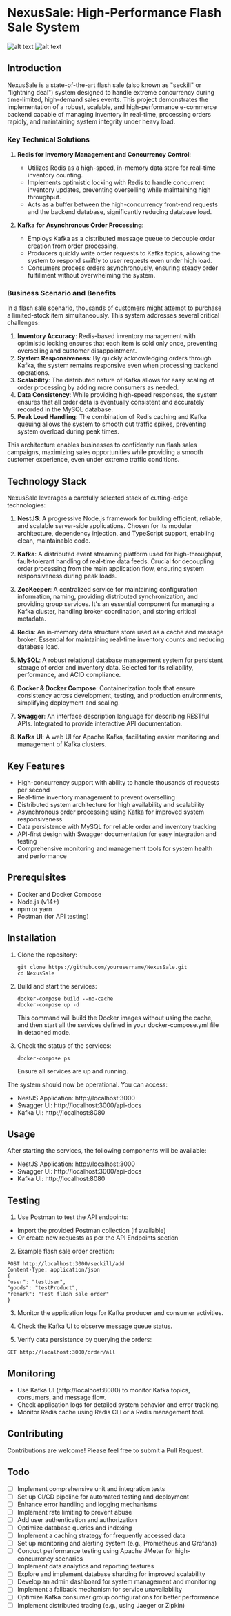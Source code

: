 # NexusSale: High-Performance Flash Sale System

![alt text](doc/image.png) ![alt text](doc/image-1.png)

## Introduction

NexusSale is a state-of-the-art flash sale (also known as "seckill" or "lightning deal") system designed to handle extreme concurrency during
time-limited, high-demand sales events. This project demonstrates the implementation of a robust, scalable, and high-performance e-commerce backend
capable of managing inventory in real-time, processing orders rapidly, and maintaining system integrity under heavy load.

### Key Technical Solutions

1. **Redis for Inventory Management and Concurrency Control**:

   - Utilizes Redis as a high-speed, in-memory data store for real-time inventory counting.
   - Implements optimistic locking with Redis to handle concurrent inventory updates, preventing overselling while maintaining high throughput.
   - Acts as a buffer between the high-concurrency front-end requests and the backend database, significantly reducing database load.

2. **Kafka for Asynchronous Order Processing**:
   - Employs Kafka as a distributed message queue to decouple order creation from order processing.
   - Producers quickly write order requests to Kafka topics, allowing the system to respond swiftly to user requests even under high load.
   - Consumers process orders asynchronously, ensuring steady order fulfillment without overwhelming the system.

### Business Scenario and Benefits

In a flash sale scenario, thousands of customers might attempt to purchase a limited-stock item simultaneously. This system addresses several critical
challenges:

1. **Inventory Accuracy**: Redis-based inventory management with optimistic locking ensures that each item is sold only once, preventing overselling
   and customer disappointment.
2. **System Responsiveness**: By quickly acknowledging orders through Kafka, the system remains responsive even when processing backend operations.
3. **Scalability**: The distributed nature of Kafka allows for easy scaling of order processing by adding more consumers as needed.
4. **Data Consistency**: While providing high-speed responses, the system ensures that all order data is eventually consistent and accurately recorded
   in the MySQL database.
5. **Peak Load Handling**: The combination of Redis caching and Kafka queuing allows the system to smooth out traffic spikes, preventing system
   overload during peak times.

This architecture enables businesses to confidently run flash sales campaigns, maximizing sales opportunities while providing a smooth customer
experience, even under extreme traffic conditions.

## Technology Stack

NexusSale leverages a carefully selected stack of cutting-edge technologies:

1. **NestJS**: A progressive Node.js framework for building efficient, reliable, and scalable server-side applications. Chosen for its modular
   architecture, dependency injection, and TypeScript support, enabling clean, maintainable code.

2. **Kafka**: A distributed event streaming platform used for high-throughput, fault-tolerant handling of real-time data feeds. Crucial for decoupling
   order processing from the main application flow, ensuring system responsiveness during peak loads.

3. **ZooKeeper**: A centralized service for maintaining configuration information, naming, providing distributed synchronization, and providing group
   services. It's an essential component for managing a Kafka cluster, handling broker coordination, and storing critical metadata.

4. **Redis**: An in-memory data structure store used as a cache and message broker. Essential for maintaining real-time inventory counts and reducing
   database load.

5. **MySQL**: A robust relational database management system for persistent storage of order and inventory data. Selected for its reliability,
   performance, and ACID compliance.

6. **Docker & Docker Compose**: Containerization tools that ensure consistency across development, testing, and production environments, simplifying
   deployment and scaling.

7. **Swagger**: An interface description language for describing RESTful APIs. Integrated to provide interactive API documentation.

8. **Kafka UI**: A web UI for Apache Kafka, facilitating easier monitoring and management of Kafka clusters.

## Key Features

- High-concurrency support with ability to handle thousands of requests per second
- Real-time inventory management to prevent overselling
- Distributed system architecture for high availability and scalability
- Asynchronous order processing using Kafka for improved system responsiveness
- Data persistence with MySQL for reliable order and inventory tracking
- API-first design with Swagger documentation for easy integration and testing
- Comprehensive monitoring and management tools for system health and performance

## Prerequisites

- Docker and Docker Compose
- Node.js (v14+)
- npm or yarn
- Postman (for API testing)

## Installation

1. Clone the repository:

   ```
   git clone https://github.com/yourusername/NexusSale.git
   cd NexusSale
   ```

2. Build and start the services:

   ```
   docker-compose build --no-cache
   docker-compose up -d
   ```

   This command will build the Docker images without using the cache, and then start all the services defined in your docker-compose.yml file in
   detached mode.

3. Check the status of the services:

   ```
   docker-compose ps
   ```

   Ensure all services are up and running.

The system should now be operational. You can access:

- NestJS Application: http://localhost:3000
- Swagger UI: http://localhost:3000/api-docs
- Kafka UI: http://localhost:8080

## Usage

After starting the services, the following components will be available:

- NestJS Application: http://localhost:3000
- Swagger UI: http://localhost:3000/api-docs
- Kafka UI: http://localhost:8080

## Testing

1. Use Postman to test the API endpoints:

- Import the provided Postman collection (if available)
- Or create new requests as per the API Endpoints section

2. Example flash sale order creation:

```
POST http://localhost:3000/seckill/add
Content-Type: application/json
{
"user": "testUser",
"goods": "testProduct",
"remark": "Test flash sale order"
}
```

3. Monitor the application logs for Kafka producer and consumer activities.

4. Check the Kafka UI to observe message queue status.

5. Verify data persistence by querying the orders:

```
GET http://localhost:3000/order/all
```

## Monitoring

- Use Kafka UI (http://localhost:8080) to monitor Kafka topics, consumers, and message flow.
- Check application logs for detailed system behavior and error tracking.
- Monitor Redis cache using Redis CLI or a Redis management tool.

## Contributing

Contributions are welcome! Please feel free to submit a Pull Request.

## Todo

- [ ] Implement comprehensive unit and integration tests
- [ ] Set up CI/CD pipeline for automated testing and deployment
- [ ] Enhance error handling and logging mechanisms
- [ ] Implement rate limiting to prevent abuse
- [ ] Add user authentication and authorization
- [ ] Optimize database queries and indexing
- [ ] Implement a caching strategy for frequently accessed data
- [ ] Set up monitoring and alerting system (e.g., Prometheus and Grafana)
- [ ] Conduct performance testing using Apache JMeter for high-concurrency scenarios
- [ ] Implement data analytics and reporting features
- [ ] Explore and implement database sharding for improved scalability
- [ ] Develop an admin dashboard for system management and monitoring
- [ ] Implement a fallback mechanism for service unavailability
- [ ] Optimize Kafka consumer group configurations for better performance
- [ ] Implement distributed tracing (e.g., using Jaeger or Zipkin)
